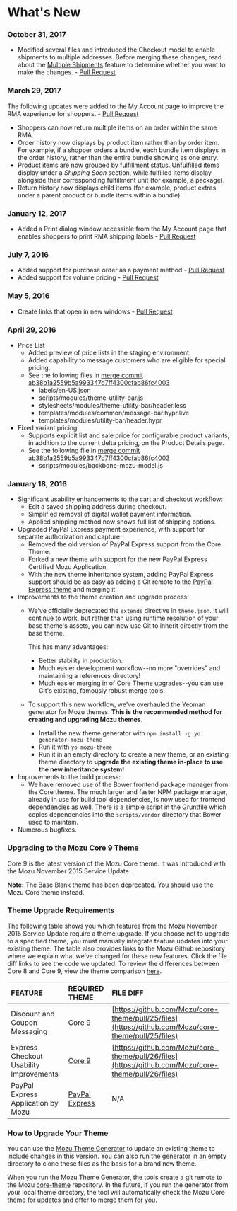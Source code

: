 # What's New

### October 31, 2017
* Modified several files and introduced the Checkout model to enable shipments to multiple addresses. Before merging these changes, read about the [Multiple Shipments](https://www.mozu.com/docs/Guides/orders/multi-ship.htm) feature to determine whether you want to make the changes. - [Pull Request](https://github.com/Mozu/core-theme/pull/62)

### March 29, 2017
The following updates were added to the My Account page to improve the RMA experience for shoppers. - [Pull Request](https://github.com/Mozu/core-theme/pull/45)

* Shoppers can now return multiple items on an order within the same RMA.
* Order history now displays by product item rather than by order item. For example, if a shopper orders a bundle, each bundle item displays in the order history, rather than the entire bundle showing as one entry.
* Product items are now grouped by fulfillment status. Unfulfilled items display under a *Shipping Soon* section, while fulfilled items display alongside their corresponding fulfillment unit (for example, a package).
* Return history now displays child items (for example, product extras under a parent product or bundle items within a bundle).

### January 12, 2017
* Added a Print dialog window accessible from the My Account page that enables shoppers to print RMA shipping labels - [Pull Request](https://github.com/Mozu/core-theme/pull/41)

### July 7, 2016
* Added support for purchase order as a payment method - [Pull Request](https://github.com/Mozu/core-theme/pull/37)
* Added support for volume pricing - [Pull Request](https://github.com/Mozu/core-theme/pull/39)

### May 5, 2016
* Create links that open in new windows - [Pull Request](https://github.com/Mozu/core-theme/pull/34)

### April 29, 2016
* Price List
   - Added preview of price lists in the staging environment.
   - Added capability to message customers who are eligible for special pricing.
   - See the following files in [merge commit ab38b1a2559b5a993347d7ff4300cfab86fc4003](/core-theme/commit/ab38b1a2559b5a993347d7ff4300cfab86fc4003?diff=split)
     - labels/en-US.json
     - scripts/modules/theme-utility-bar.js
     - stylesheets/modules/theme-utility-bar/header.less
     - templates/modules/common/message-bar.hypr.live
     - templates/modules/utility-bar/header.hypr
* Fixed variant pricing
   - Supports explicit list and sale price for configurable product variants, in addition to the current delta pricing, on the Product Details page.
   - See the following file in [merge commit ab38b1a2559b5a993347d7ff4300cfab86fc4003](/core-theme/commit/ab38b1a2559b5a993347d7ff4300cfab86fc4003?diff=split)
        - scripts/modules/backbone-mozu-model.js


### January 18, 2016

* Significant usability enhancements to the cart and checkout workflow:
   - Edit a saved shipping address during checkout.
   - Simplified removal of digital wallet payment information.
   - Applied shipping method now shows full list of shipping options.
* Upgraded PayPal Express payment experience, with support for separate authorization and capture:
   - Removed the old version of PayPal Express support from the Core Theme.
   - Forked a new theme with support for the new PayPal Express Certified Mozu Application.
   - With the new theme inheritance system, adding PayPal Express support should be as easy as adding a Git remote to the [PayPal Express theme](https://github.com/Mozu/PayPalExpress-Theme) and merging it.
* Improvements to the theme creation and upgrade process:
   - We've officially deprecated the `extends` directive in `theme.json`. It will continue to work, but rather than using runtime resolution of your base theme's assets, you can now use Git to inherit directly from the base theme.

     This has many advantages:
     - Better stability in production.
     - Much easier development workflow--no more "overrides" and maintaining a references directory!
     - Much easier merging in of Core Theme upgrades--you can use Git's existing, famously robust merge tools!
   - To support this new workflow, we've overhauled the Yeoman generator for Mozu themes. **This is the recommended method for creating and upgrading Mozu themes.**
     - Install the new theme generator with `npm install -g yo generator-mozu-theme`
     - Run it with `yo mozu-theme`
     - Run it in an empty directory to create a new theme, or an existing theme directory to **upgrade the existing theme in-place to use the new inheritance system!**
* Improvements to the build process:
   - We have removed use of the Bower frontend package manager from the Core theme. The much larger and faster NPM package manager, already in use for build tool dependencies, is now used for frontend dependencies as well. There is a simple script in the Gruntfile which copies dependencies into the `scripts/vendor` directory that Bower used to maintain.
* Numerous bugfixes.


### Upgrading to the Mozu Core 9 Theme

Core 9 is the latest version of the Mozu Core theme. It was introduced with the Mozu November 2015 Service Update.

**Note:** The Base Blank theme has been deprecated. You should use the Mozu Core theme instead.

### Theme Upgrade Requirements

The following table shows you which features from the Mozu November 2015 Service Update require a theme upgrade. If you choose not to upgrade to a specified theme, you must manually integrate feature updates into your existing theme. The table also provides links to the Mozu Github repository where we explain what we’ve changed for these new features. Click the file diff links to see the code we updated. To review the differences between Core 8 and Core 9, view the theme comparison [here](https://github.com/Mozu/core-theme/compare/core8...master).

| FEATURE	| REQUIRED THEME | FILE DIFF |
| :-------|:---------------|:----------|
| Discount and Coupon Messaging | [Core 9](https://github.com/Mozu/core-theme) | [https://github.com/Mozu/core-theme/pull/25/files](https://github.com/Mozu/core-theme/pull/25/files) |
| Express Checkout Usability Improvements | [Core 9](https://github.com/Mozu/core-theme) | [https://github.com/Mozu/core-theme/pull/26/files](https://github.com/Mozu/core-theme/pull/26/files) |
| PayPal Express Application by Mozu	| [PayPal Express](https://github.com/Mozu/PayPalExpress-Theme) | N/A |

### How to Upgrade Your Theme
You can use the [Mozu Theme Generator](https://www.npmjs.com/package/generator-mozu-theme) to update an existing theme to include changes in this version. You can also run the generator in an empty directory to clone these files as the basis for a brand new theme. 

When you run the Mozu Theme Generator, the tools create a git remote to the Mozu [core-theme](https://github.com/Mozu/core-theme/tree/master) repository. In the future, if you run the generator from your local theme directory, the tool will automatically check the Mozu Core theme for updates and offer to merge them for you.

